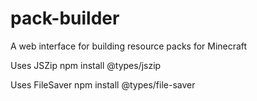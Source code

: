 # pack-builder
A web interface for building resource packs for Minecraft


Uses JSZip
npm install @types/jszip

Uses FileSaver
npm install @types/file-saver
